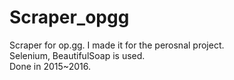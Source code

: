 # Scraper_opgg
Scraper for op.gg. I made it for the perosnal project.<br />
Selenium, BeautifulSoap is used.<br />
Done in 2015~2016.<br />
